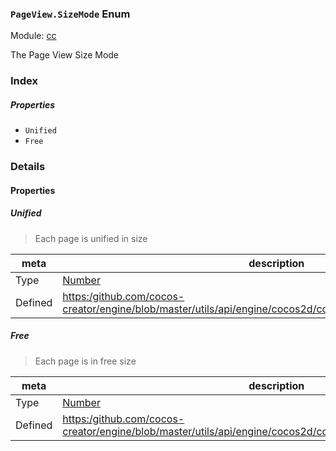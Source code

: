 ### `PageView.SizeMode` Enum



Module: [cc](../modules/cc.md)




The Page View Size Mode

### Index

##### Properties

  - `Unified`
  - `Free`

### Details

#### Properties


##### Unified

> Each page is unified in size

| meta | description |
|------|-------------|
| Type | <a href="https://developer.mozilla.org/en/JavaScript/Reference/Global_Objects/Number" class="crosslink external" target="_blank">Number</a> |
| Defined | [https:/github.com/cocos-creator/engine/blob/master/utils/api/engine/cocos2d/core/components/CCPageView.js:35](https:/github.com/cocos-creator/engine/blob/master/utils/api/engine/cocos2d/core/components/CCPageView.js#L35) |



##### Free

> Each page is in free size

| meta | description |
|------|-------------|
| Type | <a href="https://developer.mozilla.org/en/JavaScript/Reference/Global_Objects/Number" class="crosslink external" target="_blank">Number</a> |
| Defined | [https:/github.com/cocos-creator/engine/blob/master/utils/api/engine/cocos2d/core/components/CCPageView.js:41](https:/github.com/cocos-creator/engine/blob/master/utils/api/engine/cocos2d/core/components/CCPageView.js#L41) |



